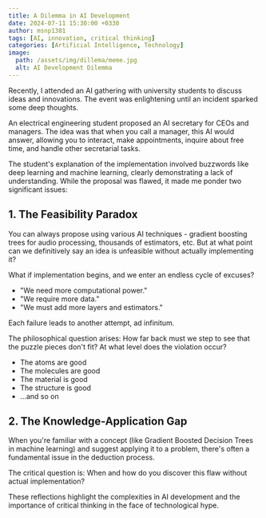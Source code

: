 ```yaml
---
title: A Dilemma in AI Development
date: 2024-07-11 15:30:00 +0330
author: msnp1381
tags: [AI, innovation, critical thinking]
categories: [Artificial Intelligence, Technology]
image:
  path: /assets/img/dillema/meme.jpg
  alt: AI Development Dilemma
---
```


Recently, I attended an AI gathering with university students to discuss ideas and innovations. The event was enlightening until an incident sparked some deep thoughts.

An electrical engineering student proposed an AI secretary for CEOs and managers. The idea was that when you call a manager, this AI would answer, allowing you to interact, make appointments, inquire about free time, and handle other secretarial tasks.

The student's explanation of the implementation involved buzzwords like deep learning and machine learning, clearly demonstrating a lack of understanding. While the proposal was flawed, it made me ponder two significant issues:

## 1. The Feasibility Paradox

You can always propose using various AI techniques - gradient boosting trees for audio processing, thousands of estimators, etc. But at what point can we definitively say an idea is unfeasible without actually implementing it?

What if implementation begins, and we enter an endless cycle of excuses?

- "We need more computational power."
- "We require more data."
- "We must add more layers and estimators."

Each failure leads to another attempt, ad infinitum.

The philosophical question arises: How far back must we step to see that the puzzle pieces don't fit? At what level does the violation occur?

- The atoms are good
- The molecules are good
- The material is good
- The structure is good
- ...and so on

## 2. The Knowledge-Application Gap

When you're familiar with a concept (like Gradient Boosted Decision Trees in machine learning) and suggest applying it to a problem, there's often a fundamental issue in the deduction process.

The critical question is: When and how do you discover this flaw without actual implementation?

These reflections highlight the complexities in AI development and the importance of critical thinking in the face of technological hype.
